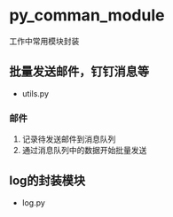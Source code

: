 # py_comman_module
工作中常用模块封装

## 批量发送邮件，钉钉消息等
- utils.py
### 邮件
1. 记录待发送邮件到消息队列
2. 通过消息队列中的数据开始批量发送

## log的封装模块
- log.py